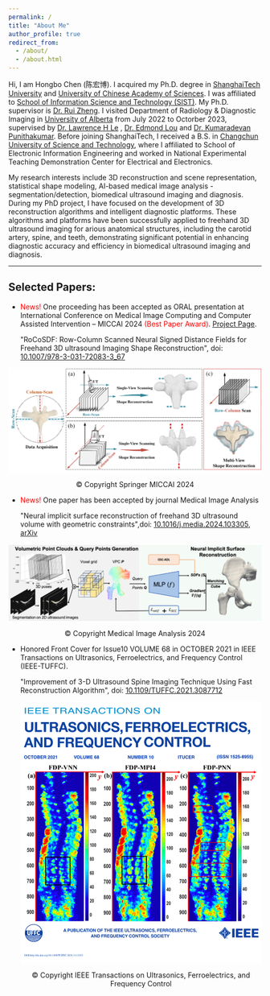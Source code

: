 ```yaml
---
permalink: /
title: "About Me"
author_profile: true
redirect_from: 
  - /about/
  - /about.html
---
```


Hi, I am Hongbo Chen (陈宏博). I acquired my Ph.D. degree in 
<a href="https://www.shanghaitech.edu.cn/eng/" class="purple-link">ShanghaiTech University</a> and <a href="https://english.ucas.ac.cn/" class="purple-link"> University of Chinese Academy of Sciences</a>. I was affiliated to <a href="https://sist.shanghaitech.edu.cn/sist_en/" class="purple-link"> School of Information Science and Technology (SIST)</a>. My Ph.D. supervisor is <a href="https://sist.shanghaitech.edu.cn/zhengrui_en/main.htm" class="purple-link"> Dr. Rui Zheng</a>. 
I visited Department of Radiology & Diagnostic Imaging in 
<a href="hhttps://www.ualberta.ca/index.html" class="purple-link"> University of Alberta</a> from July 2022 to Octorber 2023, 
supervised by <a href="https://sites.google.com/ualberta.ca/lel/home" class="purple-link"> Dr. Lawrence H Le</a> , 
<a href="https://apps.ualberta.ca/directory/person/elou" class="purple-link"> Dr. Edmond Lou</a> and
<a href="https://scholar.google.ca/citations?user=NDvHoksAAAAJ&hl=en" class="purple-link"> Dr. Kumaradevan Punithakumar</a>. Before joining ShanghaiTech, 
I received a B.S. in <a href="https://sie.cust.edu.cn/" class="purple-link"> Changchun University of Science and Technology</a>, 
where I affiliated to School of Electronic Information Engineering and worked in National Experimental Teaching Demonstration Center for Electrical and Electronics. 




My research interests include 3D reconstruction and scene representation, statistical shape modeling, AI-based medical image analysis - segmentation/detection, biomedical ultrasound imaging and diagnosis. During my PhD project, I have focused on the development of 3D reconstruction algorithms
and intelligent diagnostic platforms.
These algorithms and platforms have been successfully applied to freehand 3D ultrasound imaging for arious anatomical structures, including the carotid artery, spine, and teeth, demonstrating significant potential in enhancing diagnostic accuracy and efficiency in biomedical ultrasound imaging and diagnosis.



------

## Selected Papers: ##

- <span style="color: red;">News!</span>
  One proceeding has been accepted as ORAL presentation at International Conference on Medical Image Computing and Computer Assisted Intervention – MICCAI 2024 <span style="color: red;">(Best Paper Award)</span>. <a href="https://chenhbo.github.io/RoCoSDF" class="purple-link"> Project Page</a>.

  "RoCoSDF: Row-Column Scanned Neural Signed Distance Fields for Freehand 3D ultrasound Imaging Shape Reconstruction", doi: <a href="https://doi.org/10.1007/978-3-031-72083-3_67" class="purple-link"> 10.1007/978-3-031-72083-3_67</a>

<div  align="center">    
<img src="/images/Fig_MICCAI2024.png" width = "650"  alt="Framework" align=center />
  <p style="text-align: center;">&copy; Copyright Springer MICCAI 2024</p>

</div>

- <span style="color: red;">News!</span>
  One paper has been accepted by journal Medical Image Analysis

  "Neural implicit surface reconstruction of freehand 3D ultrasound volume with geometric constraints",doi: <a href="https://doi.org/10.1016/j.media.2024.103305" class="purple-link"> 10.1016/j.media.2024.103305</a>, <a href="https://arxiv.org/abs/2401.05915" class="purple-link"> arXiv</a>
<div  align="center">    
<img src="/images/Fig_MIA2024.png" width = "650"  alt="Framework" align=center />
  <p style="text-align: center;">&copy; Copyright Medical Image Analysis 2024</p>

</div>





- Honored Front Cover for Issue10 VOLUME 68 in OCTOBER 2021 in IEEE Transactions on Ultrasonics, Ferroelectrics, and Frequency Control (IEEE-TUFFC).

  "Improvement of 3-D Ultrasound Spine Imaging Technique Using Fast Reconstruction Algorithm", doi: <a href="https://doi.org/10.1109/TUFFC.2021.3087712" class="purple-link"> 10.1109/TUFFC.2021.3087712</a>
  
  <div  align="center">    
  <img src="/images/UFFCCover.png" width = "500"  alt="Framework" align=center />
    <p style="text-align: center;">&copy; Copyright IEEE Transactions on Ultrasonics, Ferroelectrics, and Frequency Control</p>
  </div>
